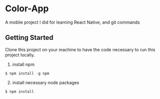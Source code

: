 # Color-App

A moblie project I did for learning React Native, and git commands

## Getting Started

Clone this project on your machine to have the code necessary to run this project locally.

1. install npm
```
$ npm install -g npm
```

2. install necessary node packages
```
$ npm install
```
